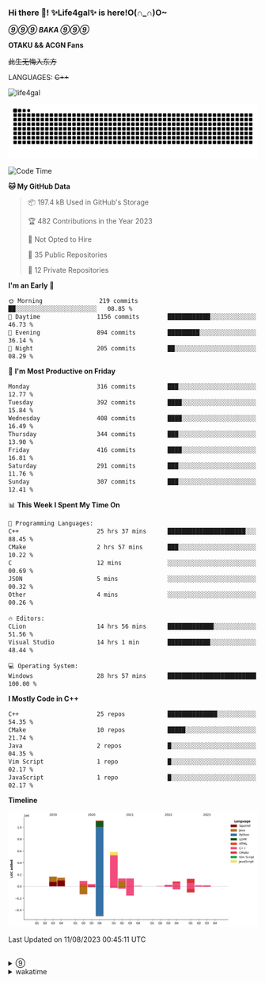 ### Hi there 👋! ✨Life4gal✨ is here!O(∩_∩)O~

_**⑨⑨⑨ BAKA ⑨⑨⑨**_

**OTAKU && ACGN Fans**

~~此生无悔入东方~~

LANGUAGES: ~~C++~~

<p align="left"> <img src="https://komarev.com/ghpvc/?username=life4gal&label=Profile%20views&color=0e75b6&style=flat" alt="life4gal" /> </p>

![github contribution grid snake animation](https://raw.githubusercontent.com/Life4gal/Life4gal/snake_branch/github-contribution-grid-snake.svg)

<!--START_SECTION:waka-->
![Code Time](http://img.shields.io/badge/Code%20Time-3%2C453%20hrs%2049%20mins-blue)

**🐱 My GitHub Data** 

> 📦 197.4 kB Used in GitHub's Storage 
 > 
> 🏆 482 Contributions in the Year 2023
 > 
> 🚫 Not Opted to Hire
 > 
> 📜 35 Public Repositories 
 > 
> 🔑 12 Private Repositories 
 > 
**I'm an Early 🐤** 

```text
🌞 Morning                219 commits         ██░░░░░░░░░░░░░░░░░░░░░░░   08.85 % 
🌆 Daytime                1156 commits        ████████████░░░░░░░░░░░░░   46.73 % 
🌃 Evening                894 commits         █████████░░░░░░░░░░░░░░░░   36.14 % 
🌙 Night                  205 commits         ██░░░░░░░░░░░░░░░░░░░░░░░   08.29 % 
```
📅 **I'm Most Productive on Friday** 

```text
Monday                   316 commits         ███░░░░░░░░░░░░░░░░░░░░░░   12.77 % 
Tuesday                  392 commits         ████░░░░░░░░░░░░░░░░░░░░░   15.84 % 
Wednesday                408 commits         ████░░░░░░░░░░░░░░░░░░░░░   16.49 % 
Thursday                 344 commits         ███░░░░░░░░░░░░░░░░░░░░░░   13.90 % 
Friday                   416 commits         ████░░░░░░░░░░░░░░░░░░░░░   16.81 % 
Saturday                 291 commits         ███░░░░░░░░░░░░░░░░░░░░░░   11.76 % 
Sunday                   307 commits         ███░░░░░░░░░░░░░░░░░░░░░░   12.41 % 
```


📊 **This Week I Spent My Time On** 

```text
💬 Programming Languages: 
C++                      25 hrs 37 mins      ██████████████████████░░░   88.45 % 
CMake                    2 hrs 57 mins       ███░░░░░░░░░░░░░░░░░░░░░░   10.22 % 
C                        12 mins             ░░░░░░░░░░░░░░░░░░░░░░░░░   00.69 % 
JSON                     5 mins              ░░░░░░░░░░░░░░░░░░░░░░░░░   00.32 % 
Other                    4 mins              ░░░░░░░░░░░░░░░░░░░░░░░░░   00.26 % 

🔥 Editors: 
CLion                    14 hrs 56 mins      █████████████░░░░░░░░░░░░   51.56 % 
Visual Studio            14 hrs 1 min        ████████████░░░░░░░░░░░░░   48.44 % 

💻 Operating System: 
Windows                  28 hrs 57 mins      █████████████████████████   100.00 % 
```

**I Mostly Code in C++** 

```text
C++                      25 repos            ██████████████░░░░░░░░░░░   54.35 % 
CMake                    10 repos            █████░░░░░░░░░░░░░░░░░░░░   21.74 % 
Java                     2 repos             █░░░░░░░░░░░░░░░░░░░░░░░░   04.35 % 
Vim Script               1 repo              █░░░░░░░░░░░░░░░░░░░░░░░░   02.17 % 
JavaScript               1 repo              █░░░░░░░░░░░░░░░░░░░░░░░░   02.17 % 
```



**Timeline**

![Lines of Code chart](https://raw.githubusercontent.com/Life4gal/Life4gal/main/assets/bar_graph.png)


 Last Updated on 11/08/2023 00:45:11 UTC
<!--END_SECTION:waka-->

<img src="https://wakatime.com/share/@Life4gal/86c21846-f841-4004-aed1-e1165eb797d6.svg?sanitize=true" alt=""/>
<img src="https://github-profile-trophy.vercel.app/?username=life4gal" alt=""/>

<details>
	<summary>⑨</summary>
	<img src="./images/⑨.jpg" alt="life4gal" />
</details>

<details>
	<summary>wakatime</summary>
	<img src="https://wakatime.com/share/@Life4gal/404666b2-d1ff-4388-94e0-a1935d341f14.svg?sanitize=true" alt=""/>
	<img src="https://wakatime.com/share/@Life4gal/972212ce-6084-4d98-a326-1997606ddf37.svg?sanitize=true" alt=""/>
	<img src="https://wakatime.com/share/@Life4gal/7ae4ead0-e1fd-412a-afcb-da977a5ae5e9.svg?sanitize=true" alt=""/>
</details>
